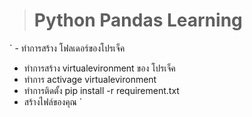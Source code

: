 > # Python Pandas Learning

` - ทำการสร้าง โฟลเดอร์ของโปรเจ็ค 
  - ทำการสร้าง virtualevironment ของ โปรเจ็ค
  - ทำการ activage virtualevironment
  - ทำการติดตั้ง pip install -r requirement.txt
  - สร้างไฟล์ของคุณ
`
